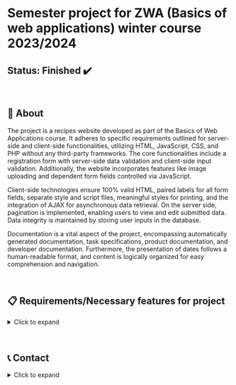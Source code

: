 # Semester project for ZWA (Basics of web applications) winter course 2023/2024

## Status: **Finished** :heavy_check_mark:

&nbsp;

## 🔎 About

The project is a recipes website developed as part of the Basics of Web Applications course. It adheres to specific requirements outlined for server-side and client-side functionalities, utilizing HTML, JavaScript, CSS, and PHP without any third-party frameworks. The core functionalities include a registration form with server-side data validation and client-side input validation. Additionally, the website incorporates features like image uploading and dependent form fields controlled via JavaScript.

Client-side technologies ensure 100% valid HTML, paired labels for all form fields, separate style and script files, meaningful styles for printing, and the integration of AJAX for asynchronous data retrieval. On the server side, pagination is implemented, enabling users to view and edit submitted data. Data integrity is maintained by storing user inputs in the database.

Documentation is a vital aspect of the project, encompassing automatically generated documentation, task specifications, product documentation, and developer documentation. Furthermore, the presentation of dates follows a human-readable format, and content is logically organized for easy comprehension and navigation.

&nbsp;

## 📋 Requirements/Necessary features for project

<details><summary>Click to expand</summary>

- :heavy_check_mark: **Solo Work**: The student must demonstrate individual effort in completing the project.
  
- :heavy_check_mark: **Full Functionality**: The project must function in its entirety. If an advanced student submits only a subset of a larger project, this must be explicitly stated in the project's assignment.
  
- :heavy_check_mark: **Server-Side in PHP**: The server-side of the application must be developed using PHP.
  
- :heavy_check_mark: **Documentation**: Code must be adequately documented.
  
- :heavy_check_mark: **No Third-Party Code**: No third-party libraries or frameworks are allowed.
  
- :heavy_check_mark: **Registration Form**:
  - Server-side data validation
  - Client-side input validation
  - Clear indication of mandatory fields
  - Incorrectly filled fields should be marked and explained
  - Upon incorrect submission, the form should return with pre-filled data
  - Image upload
  - At least one dependency between input fields, validated using JavaScript.
  
- :heavy_check_mark: **Client-Side Technologies**:
  - 100% valid HTML
  - All form fields paired with <label>
  - Styles separated into distinct files
  - Scripts separated into files
  - Meaningful print styles
  - Implementation of AJAX
    
- :heavy_check_mark: **Server-Side Technologies**:
  - Server-side pagination
  - User-editable data listings
  - User-submitted data stored exactly as input
    
- :heavy_check_mark: **Documentation**:
  - Automatically generated documentation
  - Task specification
  - Product documentation
  - Developer documentation
    
- :heavy_check_mark: **General Principles**:
  - Dates presented in human-readable format
  - Content logically sorted for ease of understanding.

</details>

&nbsp;

## 📞 Contact

<details><summary>Click to expand</summary>

### **Author** - Eleonora Virych

📧 Email: [virichelia@gmail.com](mailto:virichelia@gmail.com)

</details>
